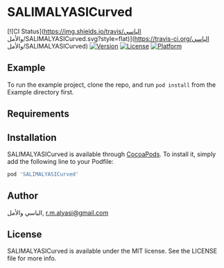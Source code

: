 # SALIMALYASICurved

[![CI Status](https://img.shields.io/travis/الياسي والأمل/SALIMALYASICurved.svg?style=flat)](https://travis-ci.org/الياسي والأمل/SALIMALYASICurved)
[![Version](https://img.shields.io/cocoapods/v/SALIMALYASICurved.svg?style=flat)](https://cocoapods.org/pods/SALIMALYASICurved)
[![License](https://img.shields.io/cocoapods/l/SALIMALYASICurved.svg?style=flat)](https://cocoapods.org/pods/SALIMALYASICurved)
[![Platform](https://img.shields.io/cocoapods/p/SALIMALYASICurved.svg?style=flat)](https://cocoapods.org/pods/SALIMALYASICurved)

## Example

To run the example project, clone the repo, and run `pod install` from the Example directory first.

## Requirements

## Installation

SALIMALYASICurved is available through [CocoaPods](https://cocoapods.org). To install
it, simply add the following line to your Podfile:

```ruby
pod 'SALIMALYASICurved'
```

## Author

الياسي والأمل, r.m.alyasi@gmail.com

## License

SALIMALYASICurved is available under the MIT license. See the LICENSE file for more info.
